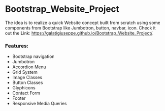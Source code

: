 # Bootstrap_Website_Project

 The idea is to realize a quick Website concept built from scratch using some components from Bootstrap like Jumbotron, button, navbar, icon. Check it out the Link: https://galatigiuseppe.github.io/Bootstrap_Website_Project/.
 
 ### Features:
 
 - Bootstrap navigation
 - Jumbotron
 - Accordion Menu 
 - Grid System
 - Image Classes
 - Button Classes
 - Glyphicons
 - Contact Form
 - Footer
 - Responsive Media Queries
 
